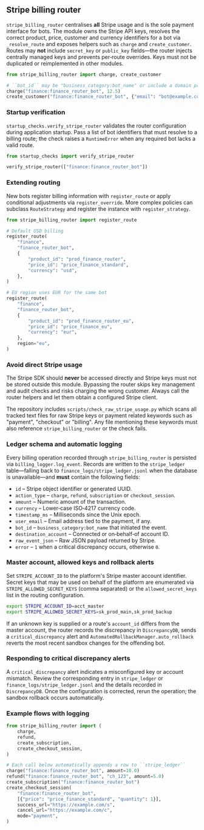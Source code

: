 ## Stripe billing router

`stripe_billing_router` centralises **all** Stripe usage and is the sole payment
interface for bots.  The module owns the Stripe API keys, resolves the correct
product, price, customer and currency identifiers for a bot via `_resolve_route`
and exposes helpers such as `charge` and `create_customer`.  Routes may **not**
include `secret_key` or `public_key` fields—the router injects centrally
managed keys and prevents per‑route overrides.  Keys must not be duplicated or
reimplemented in other modules.

```python
from stripe_billing_router import charge, create_customer

# ``bot_id`` may be "business_category:bot_name" or include a domain prefix.
charge("finance:finance_router_bot", 12.5)
create_customer("finance:finance_router_bot", {"email": "bot@example.com"})
```

### Startup verification

`startup_checks.verify_stripe_router` validates the router configuration during
application startup.  Pass a list of bot identifiers that must resolve to a
billing route; the check raises a `RuntimeError` when any required bot lacks a
valid route.

```python
from startup_checks import verify_stripe_router

verify_stripe_router(["finance:finance_router_bot"])
```

### Extending routing

New bots register billing information with `register_route` or apply conditional
adjustments via `register_override`.  More complex policies can subclass
`RouteStrategy` and register the instance with `register_strategy`.

```python
from stripe_billing_router import register_route

# Default USD billing
register_route(
    "finance",
    "finance_router_bot",
    {
        "product_id": "prod_finance_router",
        "price_id": "price_finance_standard",
        "currency": "usd",
    },
)

# EU region uses EUR for the same bot
register_route(
    "finance",
    "finance_router_bot",
    {
        "product_id": "prod_finance_router_eu",
        "price_id": "price_finance_eu",
        "currency": "eur",
    },
    region="eu",
)
```

### Avoid direct Stripe usage

The Stripe SDK should **never** be accessed directly and Stripe keys must not be
stored outside this module.  Bypassing the router skips key management and audit
checks and risks charging the wrong customer.  Always call the router helpers
and let them obtain a configured Stripe client.

The repository includes `scripts/check_raw_stripe_usage.py` which scans all
tracked text files for raw Stripe keys or payment related keywords such as
"payment", "checkout" or "billing".  Any file mentioning these keywords must
also reference ``stripe_billing_router`` or the check fails.

### Ledger schema and automatic logging

Every billing operation recorded through ``stripe_billing_router`` is persisted
via ``billing_logger.log_event``.  Records are written to the ``stripe_ledger``
table—falling back to ``finance_logs/stripe_ledger.jsonl`` when the database is
unavailable—and **must** contain the following fields:

- ``id`` – Stripe object identifier or generated UUID.
- ``action_type`` – ``charge``, ``refund``, ``subscription`` or
  ``checkout_session``.
- ``amount`` – Numeric amount of the transaction.
- ``currency`` – Lower‑case ISO‑4217 currency code.
- ``timestamp_ms`` – Milliseconds since the Unix epoch.
- ``user_email`` – Email address tied to the payment, if any.
- ``bot_id`` – ``business_category:bot_name`` that initiated the event.
- ``destination_account`` – Connected or on‑behalf‑of account ID.
- ``raw_event_json`` – Raw JSON payload returned by Stripe.
- ``error`` – ``1`` when a critical discrepancy occurs, otherwise ``0``.

### Master account, allowed keys and rollback alerts

Set ``STRIPE_ACCOUNT_ID`` to the platform's Stripe master account identifier.
Secret keys that may be used on behalf of the platform are enumerated via
``STRIPE_ALLOWED_SECRET_KEYS`` (comma separated) or the ``allowed_secret_keys``
list in the routing configuration.

```bash
export STRIPE_ACCOUNT_ID=acct_master
export STRIPE_ALLOWED_SECRET_KEYS=sk_prod_main,sk_prod_backup
```

If an unknown key is supplied or a route's ``account_id`` differs from the
master account, the router records the discrepancy in ``DiscrepancyDB``, sends a
``critical_discrepancy`` alert and
``AutomatedRollbackManager.auto_rollback`` reverts the most recent sandbox
changes for the offending bot.

### Responding to critical discrepancy alerts

A ``critical_discrepancy`` alert indicates a misconfigured key or account
mismatch.  Review the corresponding entry in ``stripe_ledger`` or
``finance_logs/stripe_ledger.jsonl`` and the details recorded in
``DiscrepancyDB``.  Once the configuration is corrected, rerun the operation; the
sandbox rollback occurs automatically.

### Example flows with logging

```python
from stripe_billing_router import (
    charge,
    refund,
    create_subscription,
    create_checkout_session,
)

# Each call below automatically appends a row to ``stripe_ledger``
charge("finance:finance_router_bot", amount=10.0)
refund("finance:finance_router_bot", "ch_123", amount=5.0)
create_subscription("finance:finance_router_bot")
create_checkout_session(
    "finance:finance_router_bot",
    [{"price": "price_finance_standard", "quantity": 1}],
    success_url="https://example.com/s",
    cancel_url="https://example.com/c",
    mode="payment",
)
```


